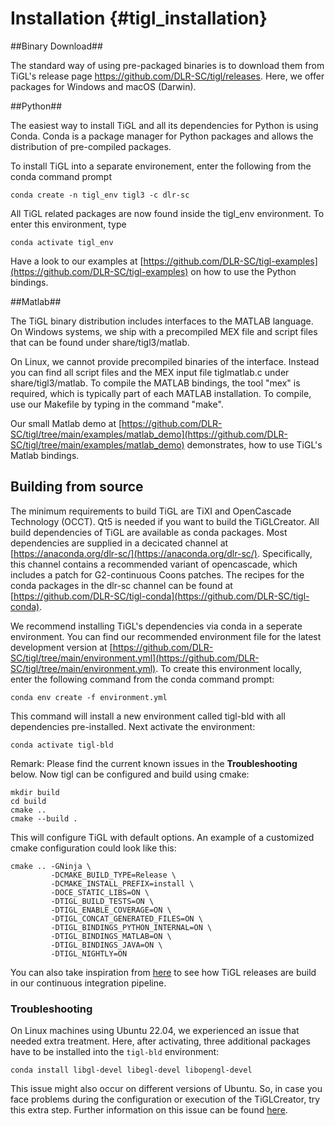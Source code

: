 Installation {#tigl_installation}
===========

##Binary Download##

The standard way of using pre-packaged binaries is to download them from TiGL's release page https://github.com/DLR-SC/tigl/releases.
Here, we offer packages for Windows and macOS (Darwin).

##Python##

The easiest way to install TiGL and all its dependencies for Python is using Conda. Conda is a package manager
for Python packages and allows the distribution of pre-compiled packages.

To install TiGL into a separate environement, enter the following from the conda command prompt

    conda create -n tigl_env tigl3 -c dlr-sc

All TiGL related packages are now found inside the tigl_env environment. To enter this environment, type

    conda activate tigl_env

Have a look to our examples at [https://github.com/DLR-SC/tigl-examples](https://github.com/DLR-SC/tigl-examples) on how to use the Python bindings.

##Matlab##

The TiGL binary distribution includes interfaces to the MATLAB language. On Windows systems, we ship
with a precompiled MEX file and script files that can be found under share/tigl3/matlab.

On Linux, we cannot provide precompiled binaries of the interface. Instead you can find all
script files and the MEX input file tiglmatlab.c under share/tigl3/matlab. To compile the
MATLAB bindings, the tool "mex" is required, which is typically part of each MATLAB installation.
To compile, use our Makefile by typing in the command "make".

Our small Matlab demo at [https://github.com/DLR-SC/tigl/tree/main/examples/matlab_demo](https://github.com/DLR-SC/tigl/tree/main/examples/matlab_demo) demonstrates, how to use TiGL's Matlab bindings.

## Building from source ##

The minimum requirements to build TiGL are TiXI and OpenCascade Technology (OCCT). Qt5 is needed if you want to build the TiGLCreator.
All build dependencies of TiGL are available as conda packages. Most dependencies are supplied in a decicated channel at [https://anaconda.org/dlr-sc/](https://anaconda.org/dlr-sc/). 
Specifically, this channel contains a recommended variant of opencascade, which includes a patch for G2-continuous Coons patches.
The recipes for the conda packages in the dlr-sc channel can be found at [https://github.com/DLR-SC/tigl-conda](https://github.com/DLR-SC/tigl-conda).

We recommend installing TiGL's dependencies via conda in a seperate environment. You can find our recommended environment file for the latest development version at [https://github.com/DLR-SC/tigl/tree/main/environment.yml](https://github.com/DLR-SC/tigl/tree/main/environment.yml). To create this environment locally, enter the following command from the conda command prompt:

    conda env create -f environment.yml

This command will install a new environment called tigl-bld with all dependencies pre-installed. Next activate the environment:

    conda activate tigl-bld

Remark: Please find the current known issues in the **Troubleshooting** below. 
Now tigl can be configured and build using cmake:

    mkdir build
    cd build
    cmake ..
    cmake --build .

This will configure TiGL with default options. An example of a customized cmake configuration could look like this:

    cmake .. -GNinja \
             -DCMAKE_BUILD_TYPE=Release \
             -DCMAKE_INSTALL_PREFIX=install \
             -DOCE_STATIC_LIBS=ON \
             -DTIGL_BUILD_TESTS=ON \
             -DTIGL_ENABLE_COVERAGE=ON \
             -DTIGL_CONCAT_GENERATED_FILES=ON \
             -DTIGL_BINDINGS_PYTHON_INTERNAL=ON \
             -DTIGL_BINDINGS_MATLAB=ON \
             -DTIGL_BINDINGS_JAVA=ON \
             -DTIGL_NIGHTLY=ON

You can also take inspiration from [here](https://github.com/DLR-SC/tigl/tree/main/.github/actions) to see how TiGL releases are build in our continuous integration pipeline.

### Troubleshooting ###

On Linux machines using Ubuntu 22.04, we experienced an issue that needed extra treatment. Here, after activating, three additional packages have to be installed into the `tigl-bld` environment:

    conda install libgl-devel libegl-devel libopengl-devel
This issue might also occur on different versions of Ubuntu. So, in case you face problems during the configuration or execution of the TiGLCreator, try this extra step.
Further information on this issue can be found [here](https://github.com/DLR-SC/tigl/issues/1069).
